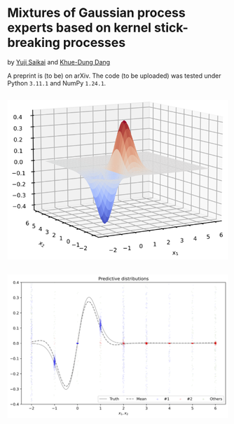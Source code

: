 # Mixtures of Gaussian process experts based on kernel stick-breaking processes

by [Yuji Saikai](https://yujisaikai.com) and [Khue-Dung Dang](https://scholar.google.com.au/citations?user=lg56IkAAAAAJ&hl=en)

A preprint is (to be) on arXiv. The code (to be uploaded) was tested under Python `3.11.1` and NumPy `1.24.1`.


&nbsp;
![](GL2008_surface.png)

&nbsp;
![](GL2008_predictive_distributions.png)
